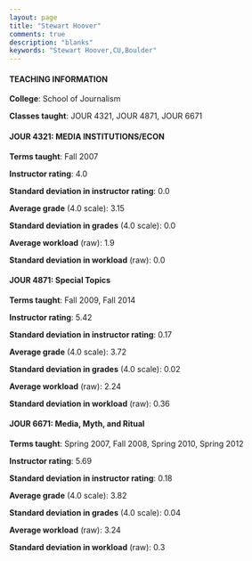 ```yaml
---
layout: page
title: "Stewart Hoover" 
comments: true
description: "blanks"
keywords: "Stewart Hoover,CU,Boulder"
---
```

<head>
<script src="https://ajax.googleapis.com/ajax/libs/jquery/2.1.3/jquery.min.js"></script>
<script src="https://dl.dropboxusercontent.com/s/pc42nxpaw1ea4o9/highcharts.js?dl=0"></script>
<!-- <script src="../assets/js/highcharts.js"></script> -->
<style type="text/css">@font-face {
	font-family: "Bebas Neue";
	src: url(https://www.filehosting.org/file/details/544349/BebasNeue Regular.otf) format("opentype");
	}
	h1.Bebas { 
		font-family: "Bebas Neue", Verdana, Tahoma;
	}
</style>
</head>
	   
#### TEACHING INFORMATION

**College**: School of Journalism

**Classes taught**: JOUR 4321, JOUR 4871, JOUR 6671

#### JOUR 4321: MEDIA INSTITUTIONS/ECON

**Terms taught**: Fall 2007

**Instructor rating**: 4.0

**Standard deviation in instructor rating**: 0.0

**Average grade** (4.0 scale): 3.15

**Standard deviation in grades** (4.0 scale): 0.0

**Average workload** (raw): 1.9

**Standard deviation in workload** (raw): 0.0

#### JOUR 4871: Special Topics

**Terms taught**: Fall 2009, Fall 2014

**Instructor rating**: 5.42

**Standard deviation in instructor rating**: 0.17

**Average grade** (4.0 scale): 3.72

**Standard deviation in grades** (4.0 scale): 0.02

**Average workload** (raw): 2.24

**Standard deviation in workload** (raw): 0.36

#### JOUR 6671: Media, Myth, and Ritual

**Terms taught**: Spring 2007, Fall 2008, Spring 2010, Spring 2012

**Instructor rating**: 5.69

**Standard deviation in instructor rating**: 0.18

**Average grade** (4.0 scale): 3.82

**Standard deviation in grades** (4.0 scale): 0.04

**Average workload** (raw): 3.24

**Standard deviation in workload** (raw): 0.3


